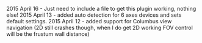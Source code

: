 2015 April 16 - Just need to include a file to get this plugin working, nothing else!
2015 April 13 - added auto detection for 6 axes devices and sets default settings.
2015 April 12 - added support for Columbus view navigation (2D still crashes though, when I do get 2D working FOV control will be the frustum wall distance)